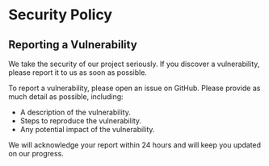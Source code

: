 # Security Policy

## Reporting a Vulnerability

We take the security of our project seriously. If you discover a vulnerability, please report it to us as soon as possible.

To report a vulnerability, please open an issue on GitHub. Please provide as much detail as possible, including:

*   A description of the vulnerability.
*   Steps to reproduce the vulnerability.
*   Any potential impact of the vulnerability.

We will acknowledge your report within 24 hours and will keep you updated on our progress.
